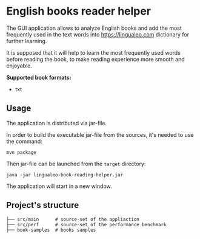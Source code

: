 # English books reader helper
The GUI application allows to analyze English books and add the most frequently used in the text words into https://lingualeo.com dictionary for further learning.

It is supposed that it will help to learn the most frequently used words before reading the book, to make reading experience more smooth and enjoyable.

**Supported book formats:**
- txt

## Usage
The application is distributed via jar-file.

In order to build the executable jar-file from the sources, it's needed to use the command:
```shell
mvn package
```
Then jar-file can be launched from the `target` directory:
```shell
java -jar lingualeo-book-reading-helper.jar
```

The application will start in a new window.

## Project's structure
```
├── src/main      # source-set of the appliaction
├── src/perf      # source-set of the performance benchmark
├── book-samples  # books samples
```
